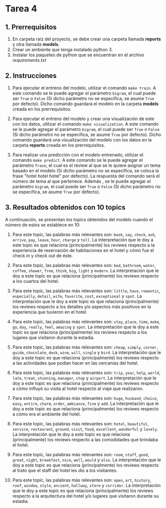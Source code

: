 # Tarea 4

## 1. Prerrequisitos

1. En carpeta raiz del proyecto, se debe crear una carpeta llamada **reports** y otra llamada **models**.
2. Crear un ambiente que tenga instalado python 3.
3. Instalar los paquetes de python que se encuentran en el archivo *requirements.txt*

## 2. Instrucciones

1. Para ejecutar el entreno del modelo, utilizar el comando `make train`. A este comando se le puede agregar el parámetro `bigram`, el cual puede ser `True` o `False` (Si dicho parámetro no se especifica, se asume `True` por defecto). Dicho comando guardará el modelo en la carpeta **models** creada en los prerrequisitos.

2. Para ejecutar el entreno del modelo y crear una visualización de este con los datos, utilizar el comando `make visualization`. A este comando se le puede agregar el parámetro `bigram`, el cual puede ser `True` o `False` (Si dicho parámetro no se especifica, se asume `True` por defecto). Dicho comando guardará una visualización del modelo con los datos en la carpeta **reports** creada en los prerrequisitos.

3. Para realizar una predicción con el modelo entrenado, utilizar el comando `make predict`. A este comando se le puede agregar el parámetro `frase`, el cual es el review al que se le quiere asignar un tema basado en el modelo (Si dicho parámetro no se especifica, se coloca la frase "hotel hotel hotel" por defecto). La respuesta del comando será el número de tema al que pertenece. Además
, se le puede agregar el parámetro `bigram`, el cual puede ser `True` o `False` (Si dicho parámetro no se especifica, se asume `True` por defecto).

## 3. Resultados obtenidos con 10 topics

A continuación, se presentan los topics obtenidos del modelo cuando el número de estos se establece en 10:

1. Para este topic, las palabras más relevantes son: `book`, `say`, `check`, `ask`, `arrive`, `pay`, `leave`, `hour`, `charge` y `tell`. La interpretación que le doy a este topic es que relaciona (principalmente) los reviews respecto a la experiencia de reservación de habitaciones en el hotel y cómo fue el check in y check out de éste.

2. Para este topic, las palabras más relevantes son: `bed`, `bathroom`, `water`, `coffee`, `shower`, `free`, `think`, `big`, `light` y `modern`. La interpretación que le doy a este topic es que relaciona (principalmente) los reviews respecto a los cuartos del hotel.

3. Para este topic, las palabras más relevantes son: `little`, `have`, `romantic`, `especially`, `detail`, `wife`, `favorite`, `cost`, `exceptional` y `spot`. La interpretación que le doy a este topic es que relaciona (principalmente) los reviews respecto a los detalles y/o aspectos más positivos en la experiencia que tuvieron en el hotel.

4. Para este topic, las palabras más relevantes son: `stay`, `place`, `time`, `make`, `go`, `day`, `really`, `feel`, `amazing` y `spot`. La interpretación que le doy a este topic es que relaciona (principalmente) los reviews respecto a los lugares que visitaron durante la estadia.

5. Para este topic, las palabras más relevantes son: `cheap`, `simply`, `corner`, `guide`, `chocolate`, `desk`, `wine`, `will`, `single` y `bird`. La interpretación que le doy a este topic es que relaciona (principalmente) los reviews respecto a las actividades que podían hacer en las cercanias del hotel.

6. Para este topic, las palabras más relevantes son: `trip`, `year`, `help`, `world`, `late`, `treat`, `stunning`, `manager`, `step` y `airport`. La interpretación que le doy a este topic es que relaciona (principalmente) los reviews respecto a cómo influyó su visita al hotel respecto al viaje que realizaron.

7. Para este topic, las palabras más relevantes son: `huge`, `husband`, `choice`, `easy`, `entire`, `charm`, `order`, `ambiance`, `fine` y `add`. La interpretación que le doy a este topic es que relaciona (principalmente) los reviews respecto a cómo era el ambiente del hotel.

8. Para este topic, las palabras más relevantes son: `hotel`, `beautiful`, `service`, `restaurant`, `ground`, `visit`, `food`, `excellent`, `wonderful` y `lovely`. La interpretación que le doy a este topic es que relaciona (principalmente) los reviews respecto a las comodidades que brindaba el hotel.

9. Para este topic, las palabras más relevantes son: `room`, `staff`, `good`, `great`, `night`, `breakfast`, `nice`, `well`, `would` y `also`. La interpretación que le doy a este topic es que relaciona (principalmente) los reviews respecto al trato que el staff del hotel les dio a los visitantes.

10. Para este topic, las palabras más relevantes son: `open`, `art`, `history`, `roof`, `window`, `style`, `ancient`, `hallway`, `store` y `corridor`. La interpretación que le doy a este topic es que relaciona (principalmente) los reviews respecto a la arquitectura del hotel y/o lugares que visitaron durante su estadia.